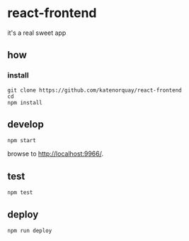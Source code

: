 
# react-frontend

it's a real sweet app

## how

### install

```
git clone https://github.com/katenorquay/react-frontend
cd 
npm install
```

## develop

```
npm start
```

browse to <http://localhost:9966/>.

## test

```
npm test
```

## deploy

```
npm run deploy
```
